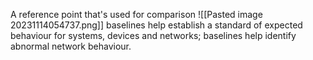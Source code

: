 A reference point that's used for comparison
![[Pasted image 20231114054737.png]]
baselines help establish a standard of expected behaviour for systems, devices and networks; baselines help identify abnormal network behaviour.
